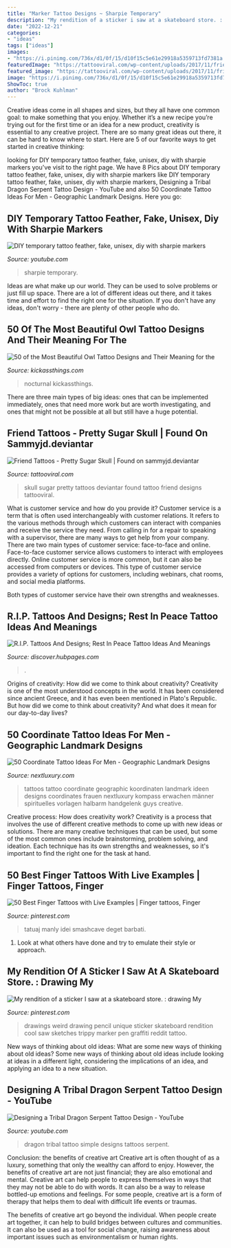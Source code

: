 ```yaml
---
title: "Marker Tattoo Designs ~ Sharpie Temporary"
description: "My rendition of a sticker i saw at a skateboard store. : drawing my"
date: "2022-12-21"
categories:
- "ideas"
tags: ["ideas"]
images:
- "https://i.pinimg.com/736x/d1/0f/15/d10f15c5e61e29918a5359713fd7381a.jpg"
featuredImage: "https://tattooviral.com/wp-content/uploads/2017/11/friend-tattoos-pretty-sugar-skull-found-on-sammyjd-deviantar.jpg"
featured_image: "https://tattooviral.com/wp-content/uploads/2017/11/friend-tattoos-pretty-sugar-skull-found-on-sammyjd-deviantar.jpg"
image: "https://i.pinimg.com/736x/d1/0f/15/d10f15c5e61e29918a5359713fd7381a.jpg"
ShowToc: true
author: "Brock Kuhlman"
---
```



Creative ideas come in all shapes and sizes, but they all have one common goal: to make something that you enjoy. Whether it’s a new recipe you’re trying out for the first time or an idea for a new product, creativity is essential to any creative project. There are so many great ideas out there, it can be hard to know where to start. Here are 5 of our favorite ways to get started in creative thinking: 

	

		
looking for DIY temporary tattoo feather, fake, unisex, diy with sharpie markers you've visit to the right page. We have 8 Pics about DIY temporary tattoo feather, fake, unisex, diy with sharpie markers like DIY temporary tattoo feather, fake, unisex, diy with sharpie markers, Designing a Tribal Dragon Serpent Tattoo Design - YouTube and also 50 Coordinate Tattoo Ideas For Men - Geographic Landmark Designs. Here you go:
		
    
## DIY Temporary Tattoo Feather, Fake, Unisex, Diy With Sharpie Markers

<img loading=lazy src="https://i.ytimg.com/vi/Y1i18xytEdE/hqdefault.jpg" onerror="this.onerror=null;this.src='https://tse3.mm.bing.net/th?id=OIP.IaG7hfl5xDJdpSDvZs80eAHaFj&amp;pid=15.1';" alt="DIY temporary tattoo feather, fake, unisex, diy with sharpie markers">

_Source: youtube.com_

>sharpie temporary. 

	

Ideas are what make up our world. They can be used to solve problems or just fill up space. There are a lot of different ideas out there, and it takes time and effort to find the right one for the situation. If you don't have any ideas, don't worry - there are plenty of other people who do.

    
## 50 Of The Most Beautiful Owl Tattoo Designs And Their Meaning For The

<img loading=lazy src="https://kickassthings.com/wp-content/uploads/2017/05/back-owl-tattoo.jpg" onerror="this.onerror=null;this.src='https://tse3.mm.bing.net/th?id=OIP.gIpGVxvepWq11SB0fp9fywHaHa&amp;pid=15.1';" alt="50 of the Most Beautiful Owl Tattoo Designs and Their Meaning for the">

_Source: kickassthings.com_

>nocturnal kickassthings. 

	

There are three main types of big ideas: ones that can be implemented immediately, ones that need more work but are worth investigating, and ones that might not be possible at all but still have a huge potential.

    
## Friend Tattoos - Pretty Sugar Skull | Found On Sammyjd.deviantar

<img loading=lazy src="https://tattooviral.com/wp-content/uploads/2017/11/friend-tattoos-pretty-sugar-skull-found-on-sammyjd-deviantar.jpg" onerror="this.onerror=null;this.src='https://tse1.mm.bing.net/th?id=OIP.eOwNtiuC5Gx1c5aOQ_kFgAHaKL&amp;pid=15.1';" alt="Friend Tattoos - Pretty Sugar Skull | Found on sammyjd.deviantar">

_Source: tattooviral.com_

>skull sugar pretty tattoos deviantar found tattoo friend designs tattooviral. 

	

What is customer service and how do you provide it?
Customer service is a term that is often used interchangeably with customer relations. It refers to the various methods through which customers can interact with companies and receive the service they need. From calling in for a repair to speaking with a supervisor, there are many ways to get help from your company.
There are two main types of customer service: face-to-face and online. Face-to-face customer service allows customers to interact with employees directly. Online customer service is more common, but it can also be accessed from computers or devices. This type of customer service provides a variety of options for customers, including webinars, chat rooms, and social media platforms.

Both types of customer service have their own strengths and weaknesses.

    
## R.I.P. Tattoos And Designs; Rest In Peace Tattoo Ideas And Meanings

<img loading=lazy src="https://images.saymedia-content.com/.image/t_share/MTc2Mjg2NzI5OTk1OTUzMzI1/rip-tattoos-and-designs-rest-in-peace-tattoo-ideas-and-meanings.jpg" onerror="this.onerror=null;this.src='https://tse2.mm.bing.net/th?id=OIP.EqhhporivHuak1MfIt51ggHaJ4&amp;pid=15.1';" alt="R.I.P. Tattoos And Designs; Rest In Peace Tattoo Ideas And Meanings">

_Source: discover.hubpages.com_

>. 

	

Origins of creativity: How did we come to think about creativity?
Creativity is one of the most understood concepts in the world. It has been considered since ancient Greece, and it has even been mentioned in Plato's Republic. But how did we come to think about creativity? And what does it mean for our day-to-day lives?

    
## 50 Coordinate Tattoo Ideas For Men - Geographic Landmark Designs

<img loading=lazy src="http://nextluxury.com/wp-content/uploads/creative-coordinate-tattoos-for-guys.jpg" onerror="this.onerror=null;this.src='https://tse1.mm.bing.net/th?id=OIP.Tfuoz117zuCx8J4bisn2RgHaHU&amp;pid=15.1';" alt="50 Coordinate Tattoo Ideas For Men - Geographic Landmark Designs">

_Source: nextluxury.com_

>tattoos tattoo coordinate geographic koordinaten landmark ideen designs coordinates frauen nextluxury kompass erwachen männer spirituelles vorlagen halbarm handgelenk guys creative. 

	

Creative process: How does creativity work?
Creativity is a process that involves the use of different creative methods to come up with new ideas or solutions. There are many creative techniques that can be used, but some of the most common ones include brainstorming, problem solving, and ideation. Each technique has its own strengths and weaknesses, so it's important to find the right one for the task at hand.

    
## 50 Best Finger Tattoos With Live Examples | Finger Tattoos, Finger

<img loading=lazy src="https://i.pinimg.com/736x/ba/db/e3/badbe3df4537b5ae55154f59feaddc90--dancing-in-the-dark-build-a-home.jpg" onerror="this.onerror=null;this.src='https://tse1.mm.bing.net/th?id=OIP.uffWKouKvZMQJ_WTiBdrhwHaLP&amp;pid=15.1';" alt="50 Best Finger Tattoos with Live Examples | Finger tattoos, Finger">

_Source: pinterest.com_

>tatuaj manly idei smashcave deget barbati. 

	

1. Look at what others have done and try to emulate their style or approach.

    
## My Rendition Of A Sticker I Saw At A Skateboard Store. : Drawing My

<img loading=lazy src="https://i.pinimg.com/736x/d1/0f/15/d10f15c5e61e29918a5359713fd7381a.jpg" onerror="this.onerror=null;this.src='https://tse3.mm.bing.net/th?id=OIP.o8uqcR5CfswH3m1IFkarTwHaNK&amp;pid=15.1';" alt="My rendition of a sticker I saw at a skateboard store. : drawing My">

_Source: pinterest.com_

>drawings weird drawing pencil unique sticker skateboard rendition cool saw sketches trippy marker pen graffiti reddit tattoo. 

	

New ways of thinking about old ideas: What are some new ways of thinking about old ideas?
Some new ways of thinking about old ideas include looking at ideas in a different light, considering the implications of an idea, and applying an idea to a new situation.

    
## Designing A Tribal Dragon Serpent Tattoo Design - YouTube

<img loading=lazy src="http://i1.ytimg.com/vi/wVGDBadpNh4/maxresdefault.jpg" onerror="this.onerror=null;this.src='https://tse2.mm.bing.net/th?id=OIP.BCsToSV_ZxEaDVKjwYRn7AHaEK&amp;pid=15.1';" alt="Designing a Tribal Dragon Serpent Tattoo Design - YouTube">

_Source: youtube.com_

>dragon tribal tattoo simple designs tattoos serpent. 

	

Conclusion: the benefits of creative art
Creative art is often thought of as a luxury, something that only the wealthy can afford to enjoy. However, the benefits of creative art are not just financial; they are also emotional and mental.
Creative art can help people to express themselves in ways that they may not be able to do with words. It can also be a way to release bottled-up emotions and feelings. For some people, creative art is a form of therapy that helps them to deal with difficult life events or traumas.

The benefits of creative art go beyond the individual. When people create art together, it can help to build bridges between cultures and communities. It can also be used as a tool for social change, raising awareness about important issues such as environmentalism or human rights.

